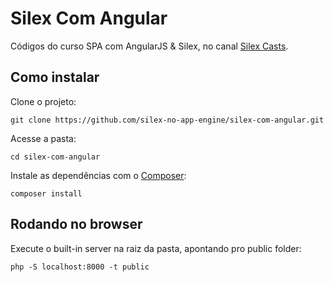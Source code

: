 # Silex Com Angular

Códigos do curso SPA com AngularJS &amp; Silex, no canal [Silex Casts](http://youtube.com/SilexCasts).

## Como instalar

Clone o projeto:


``` git clone https://github.com/silex-no-app-engine/silex-com-angular.git ```

Acesse a pasta:

``` cd silex-com-angular ```

Instale as dependências com o [Composer](https://getcomposer.org):

``` composer install ``` 


## Rodando no browser

Execute o built-in server na raiz da pasta, apontando pro public folder: 

``` php -S localhost:8000 -t public ``` 



